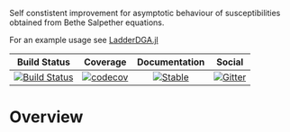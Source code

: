 Self constistent improvement for asymptotic behaviour of susceptibilities obtained from Bethe Salpether equations.

For an example usage see [LadderDGA.jl](https://github.com/Atomtomate/LadderDGA.jl)

|     Build Status    |      Coverage      |  Documentation |      Social    |
| ------------------- |:------------------:| :-------------:| :-------------:|
| [![Build Status](https://github.com/Atomtomate/BSE_SC.jl/workflows/CI/badge.svg)](https://github.com/Atomtomate/BSE_SC.jl/actions) | [![codecov](https://codecov.io/gh/Atomtomate/BSE_SC.jl/branch/master/graph/badge.svg?token=FbJKjHb7DW)](https://codecov.io/gh/Atomtomate/BSE_SC.jl) | [![Stable](https://img.shields.io/badge/docs-stable-blue.svg)](https://Atomtomate.github.io/BSE_SC.jl/stable) |[![Gitter](https://badges.gitter.im/JuliansBastelecke/BSE_SC.svg)](https://gitter.im/JuliansBastelecke/BSE_SC?utm_source=badge&utm_medium=badge&utm_campaign=pr-badge) |

# Overview
